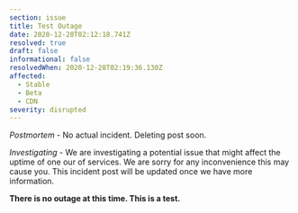 ```yaml
---
section: issue
title: Test Outage
date: 2020-12-28T02:12:18.741Z
resolved: true
draft: false
informational: false
resolvedWhen: 2020-12-28T02:19:36.130Z
affected:
  - Stable
  - Beta
  - CDN
severity: disrupted
---
```

*Postmortem -* No actual incident. Deleting post soon.

*Investigating* - We are investigating a potential issue that might affect the uptime of one our of services. We are sorry for any inconvenience this may cause you. This incident post will be updated once we have more information.

**There is no outage at this time. This is a test.**